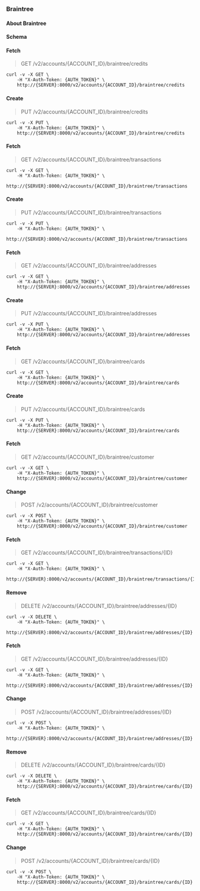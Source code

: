 ### Braintree

#### About Braintree

#### Schema



#### Fetch

> GET /v2/accounts/{ACCOUNT_ID}/braintree/credits

```curl
curl -v -X GET \
    -H "X-Auth-Token: {AUTH_TOKEN}" \
    http://{SERVER}:8000/v2/accounts/{ACCOUNT_ID}/braintree/credits
```

#### Create

> PUT /v2/accounts/{ACCOUNT_ID}/braintree/credits

```curl
curl -v -X PUT \
    -H "X-Auth-Token: {AUTH_TOKEN}" \
    http://{SERVER}:8000/v2/accounts/{ACCOUNT_ID}/braintree/credits
```

#### Fetch

> GET /v2/accounts/{ACCOUNT_ID}/braintree/transactions

```curl
curl -v -X GET \
    -H "X-Auth-Token: {AUTH_TOKEN}" \
    http://{SERVER}:8000/v2/accounts/{ACCOUNT_ID}/braintree/transactions
```

#### Create

> PUT /v2/accounts/{ACCOUNT_ID}/braintree/transactions

```curl
curl -v -X PUT \
    -H "X-Auth-Token: {AUTH_TOKEN}" \
    http://{SERVER}:8000/v2/accounts/{ACCOUNT_ID}/braintree/transactions
```

#### Fetch

> GET /v2/accounts/{ACCOUNT_ID}/braintree/addresses

```curl
curl -v -X GET \
    -H "X-Auth-Token: {AUTH_TOKEN}" \
    http://{SERVER}:8000/v2/accounts/{ACCOUNT_ID}/braintree/addresses
```

#### Create

> PUT /v2/accounts/{ACCOUNT_ID}/braintree/addresses

```curl
curl -v -X PUT \
    -H "X-Auth-Token: {AUTH_TOKEN}" \
    http://{SERVER}:8000/v2/accounts/{ACCOUNT_ID}/braintree/addresses
```

#### Fetch

> GET /v2/accounts/{ACCOUNT_ID}/braintree/cards

```curl
curl -v -X GET \
    -H "X-Auth-Token: {AUTH_TOKEN}" \
    http://{SERVER}:8000/v2/accounts/{ACCOUNT_ID}/braintree/cards
```

#### Create

> PUT /v2/accounts/{ACCOUNT_ID}/braintree/cards

```curl
curl -v -X PUT \
    -H "X-Auth-Token: {AUTH_TOKEN}" \
    http://{SERVER}:8000/v2/accounts/{ACCOUNT_ID}/braintree/cards
```

#### Fetch

> GET /v2/accounts/{ACCOUNT_ID}/braintree/customer

```curl
curl -v -X GET \
    -H "X-Auth-Token: {AUTH_TOKEN}" \
    http://{SERVER}:8000/v2/accounts/{ACCOUNT_ID}/braintree/customer
```

#### Change

> POST /v2/accounts/{ACCOUNT_ID}/braintree/customer

```curl
curl -v -X POST \
    -H "X-Auth-Token: {AUTH_TOKEN}" \
    http://{SERVER}:8000/v2/accounts/{ACCOUNT_ID}/braintree/customer
```

#### Fetch

> GET /v2/accounts/{ACCOUNT_ID}/braintree/transactions/{ID}

```curl
curl -v -X GET \
    -H "X-Auth-Token: {AUTH_TOKEN}" \
    http://{SERVER}:8000/v2/accounts/{ACCOUNT_ID}/braintree/transactions/{ID}
```

#### Remove

> DELETE /v2/accounts/{ACCOUNT_ID}/braintree/addresses/{ID}

```curl
curl -v -X DELETE \
    -H "X-Auth-Token: {AUTH_TOKEN}" \
    http://{SERVER}:8000/v2/accounts/{ACCOUNT_ID}/braintree/addresses/{ID}
```

#### Fetch

> GET /v2/accounts/{ACCOUNT_ID}/braintree/addresses/{ID}

```curl
curl -v -X GET \
    -H "X-Auth-Token: {AUTH_TOKEN}" \
    http://{SERVER}:8000/v2/accounts/{ACCOUNT_ID}/braintree/addresses/{ID}
```

#### Change

> POST /v2/accounts/{ACCOUNT_ID}/braintree/addresses/{ID}

```curl
curl -v -X POST \
    -H "X-Auth-Token: {AUTH_TOKEN}" \
    http://{SERVER}:8000/v2/accounts/{ACCOUNT_ID}/braintree/addresses/{ID}
```

#### Remove

> DELETE /v2/accounts/{ACCOUNT_ID}/braintree/cards/{ID}

```curl
curl -v -X DELETE \
    -H "X-Auth-Token: {AUTH_TOKEN}" \
    http://{SERVER}:8000/v2/accounts/{ACCOUNT_ID}/braintree/cards/{ID}
```

#### Fetch

> GET /v2/accounts/{ACCOUNT_ID}/braintree/cards/{ID}

```curl
curl -v -X GET \
    -H "X-Auth-Token: {AUTH_TOKEN}" \
    http://{SERVER}:8000/v2/accounts/{ACCOUNT_ID}/braintree/cards/{ID}
```

#### Change

> POST /v2/accounts/{ACCOUNT_ID}/braintree/cards/{ID}

```curl
curl -v -X POST \
    -H "X-Auth-Token: {AUTH_TOKEN}" \
    http://{SERVER}:8000/v2/accounts/{ACCOUNT_ID}/braintree/cards/{ID}
```

